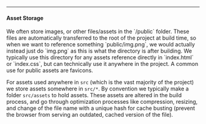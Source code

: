 <hr>
<h4>Asset Storage</h4>
We often store images, or other files/assets in the `/public` folder. These files are automatically transferred to the root of the project at build time, so when we want to reference something `public/img.png`, we would actually instead just do `img.png` as this is what the directory is after building. We typically use this directory for any assets reference directly in `index.html` or `index.css`, but can technically use it anywhere in the project. A common use for public assets are favicons.

For assets used anywhere in `src` (which is the vast majority of the project) we store assets somewhere in `src/*`. By convention we typically make a folder `src/assets` to hold assets. These assets are altered in the build process, and go through optimization processes like compression, resizing, and change of the file name with a unique hash for cache busting (prevent the browser from serving an outdated, cached version of the file).